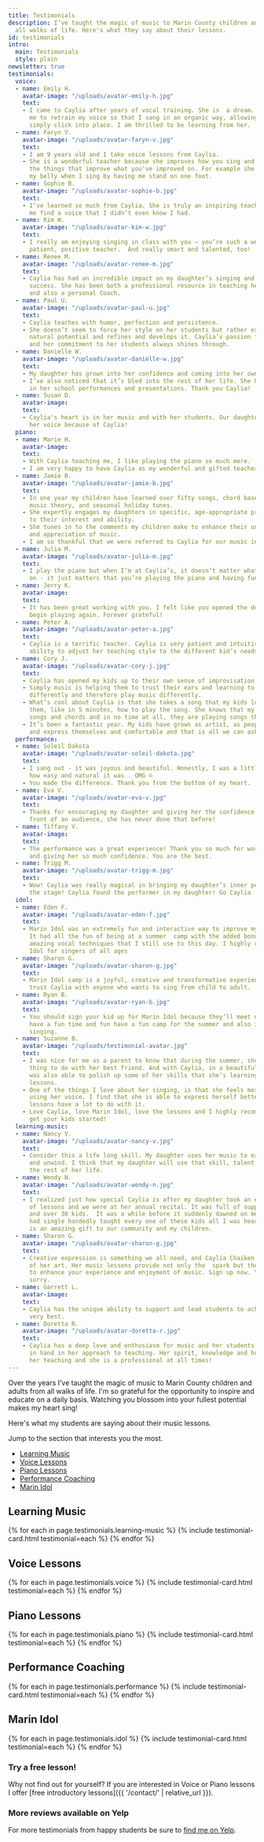 ```yaml
---
title: Testimonials
description: I’ve taught the magic of music to Marin County children and adults from
  all walks of life. Here's what they say about their lessons.
id: testimonials
intro:
  main: Testimonials
  style: plain
newsletter: true
testimonials:
  voice:
  - name: Emily H.
    avatar-image: "/uploads/avatar-emily-h.jpg"
    text:
    - I came to Caylia after years of vocal training. She is  a dream. She helped
      me to retrain my voice so that I sang in an organic way, allowing my body to
      simply click into place. I am thrilled to be learning from her.
  - name: Faryn V.
    avatar-image: "/uploads/avatar-faryn-v.jpg"
    text:
    - I am 9 years old and I take voice lessons from Caylia.
    - She is a wonderful teacher because she improves how you sing and then she improves
      the things that improve what you've improved on. For example she makes me use
      my belly when I sing by having me stand on one foot.
  - name: Sophie B.
    avatar-image: "/uploads/avatar-sophie-b.jpg"
    text:
    - I’ve learned so much from Caylia. She is truly an inspiring teacher. She helped
      me find a voice that I didn’t even know I had.
  - name: Kim W.
    avatar-image: "/uploads/avatar-kim-w.jpg"
    text:
    - I really am enjoying singing in class with you – you’re such a wonderful, resourceful,
      patient, positive teacher.  And really smart and talented, too!
  - name: Renee M.
    avatar-image: "/uploads/avatar-renee-m.jpg"
    text:
    - Caylia has had an incredible impact on my daughter’s singing and professional
      success. She has been both a professional resource in teaching her technique
      and also a personal Coach.
  - name: Paul U.
    avatar-image: "/uploads/avatar-paul-u.jpg"
    text:
    - Caylia teaches with humor, perfection and persistence.
    - She doesn’t seem to force her style on her students but rather explores the
      natural potential and refines and develops it. Caylia’s passion for the music
      and her commitment to her students always shines through.
  - name: Danielle W.
    avatar-image: "/uploads/avatar-danielle-w.jpg"
    text:
    - My daughter has grown into her confidence and coming into her own.
    - I’ve also noticed that it’s bled into the rest of her life. She has more confidence
      in her school performances and presentations. Thank you Caylia!
  - name: Susan D.
    avatar-image: 
    text:
    - Caylia's heart is in her music and with her students. Our daughter has found
      her voice because of Caylia!
  piano:
  - name: Marie H.
    avatar-image: 
    text:
    - With Caylia teaching me, I like playing the piano so much more.
    - I am very happy to have Caylia as my wonderful and gifted teacher.
  - name: Jamie B.
    avatar-image: "/uploads/avatar-jamie-b.jpg"
    text:
    - In one year my children have learned over fifty songs, chord based accompaniment,
      music theory, and seasonal holiday tunes.
    - She expertly engages my daughters in specific, age-appropriate programs according
      to their interest and ability.
    - She tunes in to the comments my children make to enhance their understanding
      and appreciation of music.
    - I am so thankful that we were referred to Caylia for our music instruction.
  - name: Julia M.
    avatar-image: "/uploads/avatar-julia-m.jpg"
    text:
    - I play the piano but when I’m at Caylia’s, it doesn’t matter what level you’re
      on - it just matters that you’re playing the piano and having fun.
  - name: Jerry K.
    avatar-image: 
    text:
    - It has been great working with you. I felt like you opened the door for me to
      begin playing again. Forever grateful!
  - name: Peter A.
    avatar-image: "/uploads/avatar-peter-a.jpg"
    text:
    - Caylia is a terrific teacher. Caylia is very patient and intuitive and has the
      ability to adjust her teaching style to the different kid’s needs and personalities.
  - name: Cory J.
    avatar-image: "/uploads/avatar-cory-j.jpg"
    text:
    - Caylia has opened my kids up to their own sense of improvisation and confidence.
    - Simply music is helping them to trust their ears and learning to hear music
      differently and therefore play music differently.
    - What’s cool about Caylia is that she takes a song that my kids love and shows
      them, like in 5 minutes, how to play the song. She knows that my kids know the
      songs and chords and in no time at all, they are playing songs that they love.
    - It’s been a fantastic year. My kids have grown as artist, as people with Caylia
      and express themselves and comfortable and that is all we can ask.
  performance:
  - name: Soleil Dakota
    avatar-image: "/uploads/avatar-soleil-dakota.jpg"
    text:
    - I sang out - it was joyous and beautiful. Honestly, I was a little shocked at
      how easy and natural it was . OMG ☺
    - You made the difference. Thank you from the bottom of my heart.
  - name: Eva V.
    avatar-image: "/uploads/avatar-eva-v.jpg"
    text:
    - Thanks for encouraging my daughter and giving her the confidence to sing in
      front of an audience, she has never done that before!
  - name: Tiffany V.
    avatar-image: 
    text:
    - The performance was a great experience! Thank you so much for working with her
      and giving her so much confidence. You are the best.
  - name: Trigg M.
    avatar-image: "/uploads/avatar-trigg-m.jpg"
    text:
    - Wow! Caylia was really magical in bringing my daughter’s inner performer to
      the stage! Caylia found the performer in my daughter! Go Caylia
  idol:
  - name: Eden F.
    avatar-image: "/uploads/avatar-eden-f.jpg"
    text:
    - Marin Idol was an extremely fun and interactive way to improve my singing skills.
      It had all the fun of being at a summer  camp with the added bonus of learning
      amazing vocal techniques that I still use to this day. I highly recommend Marin
      Idol for singers of all ages
  - name: Sharon G.
    avatar-image: "/uploads/avatar-sharon-g.jpg"
    text:
    - Marin Idol camp is a joyful, creative and transformative experience. I would
      trust Caylia with anyone who wants to sing from child to adult.
  - name: Ryan B.
    avatar-image: "/uploads/avatar-ryan-b.jpg"
    text:
    - You should sign your kid up for Marin Idol because they’ll meet new friends,
      have a fun time and fun have a fun camp for the summer and also improve their
      singing.
  - name: Suzanne B.
    avatar-image: "/uploads/testimonial-avatar.jpg"
    text:
    - I was nice for me as a parent to know that during the summer, she had this wonderful
      thing to do with her best friend. And with Caylia, in a beautiful setting she
      was also able to polish up some of her skills that she’s learning in her voice
      lessons.
    - One of the things I love about her singing, is that she feels more confident
      using her voice. I find that she is able to express herself better and the singing
      lessons have a lot to do with it.
    - Love Caylia, love Marin Idol, love the lessons and I highly recommend that you
      get your kids started!
  learning-music:
  - name: Nancy V.
    avatar-image: "/uploads/avatar-nancy-v.jpg"
    text:
    - Consider this a life long skill. My daughter uses her music to express herself
      and unwind. I think that my daughter will use that skill, talent and love for
      the rest of her life.
  - name: Wendy N.
    avatar-image: "/uploads/avatar-wendy-n.jpg"
    text:
    - I realized just how special Caylia is after my daughter took an entire year
      of lessons and we were at her annual recital. It was full of supporting families
      and over 30 kids.  It was a while before it suddenly dawned on me that Caylia
      had single handedly taught every one of these kids all I was hearing!  She truly
      is an amazing gift to our community and my children.
  - name: Sharon G.
    avatar-image: "/uploads/avatar-sharon-g.jpg"
    text:
    - Creative expression is something we all need, and Caylia Chaiken is a master
      of her art. Her music lessons provide not only the  spark but the instruction
      to enhance your experience and enjoyment of music. Sign up now. You won't be
      sorry.
  - name: Garrett L.
    avatar-image: 
    text:
    - Caylia has the unique ability to support and lead students to achieve their
      very best.
  - name: Doretta R.
    avatar-image: "/uploads/avatar-doretta-r.jpg"
    text:
    - Caylia has a deep love and enthusiasm for music and her students that goes hand
      in hand in her approach to teaching. Her spirit, knowledge and humor infuses
      her teaching and she is a professional at all times!
---
```


Over the years I’ve taught the magic of music to Marin County children and adults from all walks of life. I'm so grateful for the opportunity to inspire and educate on a daily basis. Watching you blossom into your fullest potential makes my heart sing!

Here's what my students are saying about their music lessons.

<nav>
  <p>Jump to the section that interests you the most.</p>
  <ul>
    <li><a href="#learning-music">Learning Music</a></li>
    <li><a href="#voice-lessons">Voice Lessons</a></li>
    <li><a href="#piano-lessons">Piano Lessons</a></li>
    <li><a href="#performance-coaching">Performance Coaching</a></li>
    <li><a href="#marin-idol">Marin Idol</a></li>
  </ul>
</nav>

## Learning Music

{% for each in page.testimonials.learning-music %}
{% include testimonial-card.html testimonial=each %}
{% endfor %}

## Voice Lessons

{% for each in page.testimonials.voice %}
{% include testimonial-card.html testimonial=each %}
{% endfor %}

## Piano Lessons

{% for each in page.testimonials.piano %}
{% include testimonial-card.html testimonial=each %}
{% endfor %}

## Performance Coaching

{% for each in page.testimonials.performance %}
{% include testimonial-card.html testimonial=each %}
{% endfor %}

## Marin Idol

{% for each in page.testimonials.idol %}
{% include testimonial-card.html testimonial=each %}
{% endfor %}

### Try a free lesson!

Why not find out for yourself? If you are interested in Voice or Piano lessons I offer [free introductory lessons]({{ '/contact/' | relative_url }}).

### More reviews available on Yelp

For more testimonials from happy students be sure to [find me on Yelp](https://www.yelp.com/biz/caylia-chaiken-music-studio-mill-valley).